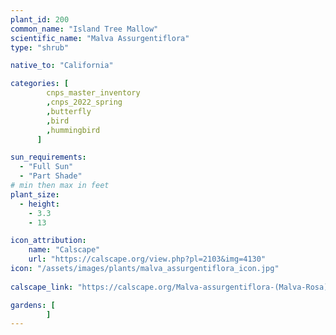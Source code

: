 ```yaml
---
plant_id: 200 
common_name: "Island Tree Mallow"
scientific_name: "Malva Assurgentiflora"
type: "shrub"

native_to: "California"

categories: [
        cnps_master_inventory
        ,cnps_2022_spring
        ,butterfly
        ,bird
        ,hummingbird 
      ]

sun_requirements:
  - "Full Sun"
  - "Part Shade"
# min then max in feet
plant_size:
  - height: 
    - 3.3 
    - 13

icon_attribution: 
    name: "Calscape"
    url: "https://calscape.org/view.php?pl=2103&img=4130"
icon: "/assets/images/plants/malva_assurgentiflora_icon.jpg"
 
calscape_link: "https://calscape.org/Malva-assurgentiflora-(Malva-Rosa)"

gardens: [
        ]
---
```








